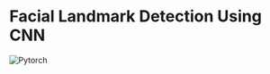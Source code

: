 # Facial Landmark Detection Using CNN

![Pytorch](https://www.google.com/url?sa=i&url=https%3A%2F%2Fcommons.wikimedia.org%2Fwiki%2FFile%3APytorch_logo.png&psig=AOvVaw2pZDSO4I2iS5gOuBZG5SyI&ust=1585684582833000&source=images&cd=vfe&ved=0CAIQjRxqFwoTCPiD76_9wugCFQAAAAAdAAAAABAI)
